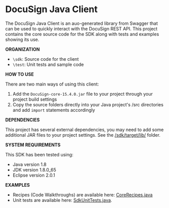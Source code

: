 # DocuSign Java Client

The DocuSign Java Client is an auo-generated library from Swagger that can be used to quickly interact with the DocuSign REST API.  This project contains the core source code for the SDK along with tests and examples showing its use.  

**ORGANIZATION**

  * `\sdk`:  Source code for the client 
  * `\test`:  Unit tests and sample code

**HOW TO USE**

There are two main ways of using this client:  

  1. Add the `DocuSign-core-15.4.0.jar` file to your project through your project build settings 
  2. Copy the source folders directly into your Java project's /src directories and add `import` statements accordingly

**DEPENDENCIES**

This project has several external dependencies, you may need to add some additional JAR files to your project settings.  See the [/sdk/target/lib/](sdk/target/lib/) folder.

**SYSTEM REQUIREMENTS**

This SDK has been tested using: 

* Java version 1.8
* JDK version 1.8.0_65
* Eclipse version 2.0.1

**EXAMPLES**

* Recipes (Code Walkthroughs) are available here:  [CoreRecipes.java](test/Recipes/CoreRecipes.java)
* Unit tests are available here: [SdkUnitTests.java](test/SdkTests/test/SdkUnitTests.java).
